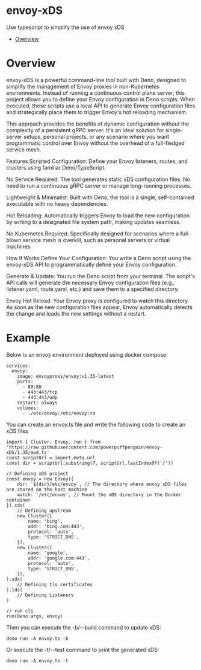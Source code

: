 # envoy-xDS

Use typescript to simplify the use of envoy xDS

- [Overview](#Overview)

# Overview

envoy-xDS is a powerful command-line tool built with Deno, designed to simplify
the management of Envoy proxies in non-Kubernetes environments. Instead of
running a continuous control plane server, this project allows you to define
your Envoy configuration in Deno scripts. When executed, these scripts use a
local API to generate Envoy configuration files and strategically place them to
trigger Envoy's hot reloading mechanism.

This approach provides the benefits of dynamic configuration without the
complexity of a persistent gRPC server. It's an ideal solution for single-server
setups, personal projects, or any scenario where you want programmatic control
over Envoy without the overhead of a full-fledged service mesh.

Features Scripted Configuration: Define your Envoy listeners, routes, and
clusters using familiar Deno/TypeScript.

No Service Required: The tool generates static xDS configuration files. No need
to run a continuous gRPC server or manage long-running processes.

Lightweight & Minimalist: Built with Deno, the tool is a single, self-contained
executable with no heavy dependencies.

Hot Reloading: Automatically triggers Envoy to load the new configuration by
writing to a designated file system path, making updates seamless.

No Kubernetes Required: Specifically designed for scenarios where a full-blown
service mesh is overkill, such as personal servers or virtual machines.

How It Works Define Your Configuration: You write a Deno script using the
envoy-xDS API to programmatically define your Envoy configuration.

Generate & Update: You run the Deno script from your terminal. The script's API
calls will generate the necessary Envoy configuration files (e.g.,
listener.yaml, route.yaml, etc.) and save them to a specified directory.

Envoy Hot Reload: Your Envoy proxy is configured to watch this directory. As
soon as the new configuration files appear, Envoy automatically detects the
change and loads the new settings without a restart.

# Example

Below is an envoy environment deployed using docker compose:

```
services:
  envoy:
    image: envoyproxy/envoy:v1.35-latest
    ports:
      - 80:80
      - 443:443/tcp
      - 443:443/udp
    restart: always
    volumes:
      - ./etc/envoy:/etc/envoy:ro
```

You can create an envoy.ts file and write the following code to create an xDS
files

```
import { Cluster, Envoy, run } from 'https://raw.githubusercontent.com/powerpuffpenguin/envoy-xDS/1.35/mod.ts'
const scriptUrl = import.meta.url
const dir = scriptUrl.substring(7, scriptUrl.lastIndexOf('/'))

// Defining xDS project
const envoy = new Envoy({
    dir: `${dir}/etc/envoy`, // The directory where envoy xDS files are stored on the host machine
    watch: '/etc/envoy', // Mount the xDS directory in the Docker container
}).cds(
    // Defining upstream
    new Cluster({
        name: 'bing',
        addr: 'bing.com:443',
        protocol: 'auto',
        type: 'STRICT_DNS',
    }),
    new Cluster({
        name: 'google',
        addr: 'google.com:443',
        protocol: 'auto',
        type: 'STRICT_DNS',
    }),
).sds(
    // Defining tls certificates
).lds(
    // Defining Listeners
)

// run cli
run(Deno.args, envoy)
```

Then you can execute the -b/--build command to update xDS:

```
deno run -A envoy.ts -b
```

Or execute the -t/--test command to print the generated xDS:

```
deno run -A envoy.ts -t
```
